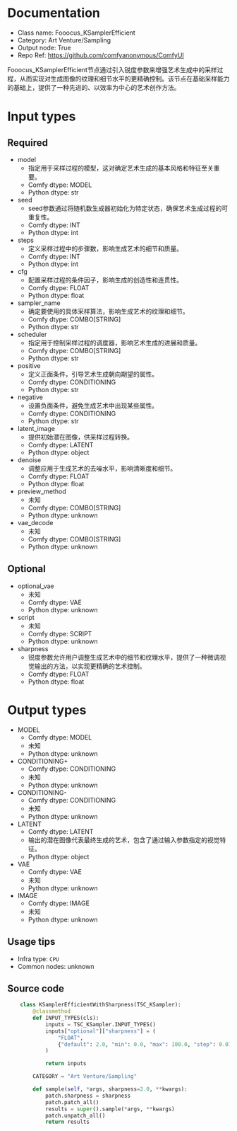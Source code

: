 
# Documentation
- Class name: Fooocus_KSamplerEfficient
- Category: Art Venture/Sampling
- Output node: True
- Repo Ref: https://github.com/comfyanonymous/ComfyUI

Fooocus_KSamplerEfficient节点通过引入锐度参数来增强艺术生成中的采样过程，从而实现对生成图像的纹理和细节水平的更精确控制。该节点在基础采样能力的基础上，提供了一种先进的、以效率为中心的艺术创作方法。

# Input types
## Required
- model
    - 指定用于采样过程的模型，这对确定艺术生成的基本风格和特征至关重要。
    - Comfy dtype: MODEL
    - Python dtype: str
- seed
    - seed参数通过将随机数生成器初始化为特定状态，确保艺术生成过程的可重复性。
    - Comfy dtype: INT
    - Python dtype: int
- steps
    - 定义采样过程中的步骤数，影响生成艺术的细节和质量。
    - Comfy dtype: INT
    - Python dtype: int
- cfg
    - 配置采样过程的条件因子，影响生成的创造性和连贯性。
    - Comfy dtype: FLOAT
    - Python dtype: float
- sampler_name
    - 确定要使用的具体采样算法，影响生成艺术的纹理和细节。
    - Comfy dtype: COMBO[STRING]
    - Python dtype: str
- scheduler
    - 指定用于控制采样过程的调度器，影响艺术生成的进展和质量。
    - Comfy dtype: COMBO[STRING]
    - Python dtype: str
- positive
    - 定义正面条件，引导艺术生成朝向期望的属性。
    - Comfy dtype: CONDITIONING
    - Python dtype: str
- negative
    - 设置负面条件，避免生成艺术中出现某些属性。
    - Comfy dtype: CONDITIONING
    - Python dtype: str
- latent_image
    - 提供初始潜在图像，供采样过程转换。
    - Comfy dtype: LATENT
    - Python dtype: object
- denoise
    - 调整应用于生成艺术的去噪水平，影响清晰度和细节。
    - Comfy dtype: FLOAT
    - Python dtype: float
- preview_method
    - 未知
    - Comfy dtype: COMBO[STRING]
    - Python dtype: unknown
- vae_decode
    - 未知
    - Comfy dtype: COMBO[STRING]
    - Python dtype: unknown
## Optional
- optional_vae
    - 未知
    - Comfy dtype: VAE
    - Python dtype: unknown
- script
    - 未知
    - Comfy dtype: SCRIPT
    - Python dtype: unknown
- sharpness
    - 锐度参数允许用户调整生成艺术中的细节和纹理水平，提供了一种微调视觉输出的方法，以实现更精确的艺术控制。
    - Comfy dtype: FLOAT
    - Python dtype: float

# Output types
- MODEL
    - Comfy dtype: MODEL
    - 未知
    - Python dtype: unknown
- CONDITIONING+
    - Comfy dtype: CONDITIONING
    - 未知
    - Python dtype: unknown
- CONDITIONING-
    - Comfy dtype: CONDITIONING
    - 未知
    - Python dtype: unknown
- LATENT
    - Comfy dtype: LATENT
    - 输出的潜在图像代表最终生成的艺术，包含了通过输入参数指定的视觉特征。
    - Python dtype: object
- VAE
    - Comfy dtype: VAE
    - 未知
    - Python dtype: unknown
- IMAGE
    - Comfy dtype: IMAGE
    - 未知
    - Python dtype: unknown


## Usage tips
- Infra type: `CPU`
- Common nodes: unknown


## Source code
```python
    class KSamplerEfficientWithSharpness(TSC_KSampler):
        @classmethod
        def INPUT_TYPES(cls):
            inputs = TSC_KSampler.INPUT_TYPES()
            inputs["optional"]["sharpness"] = (
                "FLOAT",
                {"default": 2.0, "min": 0.0, "max": 100.0, "step": 0.01},
            )

            return inputs

        CATEGORY = "Art Venture/Sampling"

        def sample(self, *args, sharpness=2.0, **kwargs):
            patch.sharpness = sharpness
            patch.patch_all()
            results = super().sample(*args, **kwargs)
            patch.unpatch_all()
            return results

```
